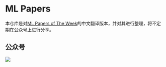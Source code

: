 # ML Papers

本仓库是对[ML Papers of The Week](https://github.com/dair-ai/ML-Papers-of-the-Week)的中文翻译版本，并对其进行整理，将不定期在公众号上进行分享。


## 公众号

![](contents/images/QR.png)
